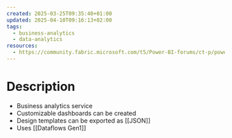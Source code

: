 ```yaml
---
created: 2025-03-25T09:35:40+01:00
updated: 2025-04-10T09:16:13+02:00
tags:
  - business-analytics
  - data-analytics
resources:
  - https://community.fabric.microsoft.com/t5/Power-BI-forums/ct-p/powerbi
---
```

# Description
- Business analytics service
- Customizable dashboards can be created
- Design templates can be exported as [[JSON]]
- Uses [[Dataflows Gen1]]